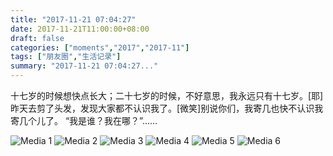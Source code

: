 ```yaml
---
title: "2017-11-21 07:04:27"
date: 2017-11-21T11:00:00+08:00
draft: false
categories: ["moments","2017","2017-11"]
tags: ["朋友圈","生活记录"]
summary: "2017-11-21 07:04:27..."
---
```


十七岁的时候想快点长大；二十七岁的时候，不好意思，我永远只有十七岁。[耶]
昨天去剪了头发，发现大家都不认识我了。[微笑]别说你们，我寄几也快不认识我寄几个儿了。
“我是谁？我在哪？”……

![Media 1](/Moments/photos/2017-11-21/201711210704270.jpg)
![Media 2](/Moments/photos/2017-11-21/201711210704271.jpg)
![Media 3](/Moments/photos/2017-11-21/201711210704272.jpg)
![Media 4](/Moments/photos/2017-11-21/201711210704273.jpg)
![Media 5](/Moments/photos/2017-11-21/201711210704274.jpg)
![Media 6](/Moments/photos/2017-11-21/201711210704275.jpg)


